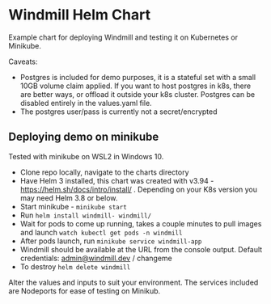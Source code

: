 # Windmill Helm Chart

Example chart for deploying Windmill and testing it on Kubernetes or Minikube.


Caveats:

* Postgres is included for demo purposes, it is a stateful set with a small 10GB volume claim applied.  If you want to host postgres in k8s, there are better ways, or offload it outside your k8s cluster.  Postgres can be disabled entirely in the values.yaml file.
* The postgres user/pass is currently not a secret/encrypted

## Deploying demo on minikube

Tested with minikube on WSL2 in Windows 10.

* Clone repo locally, navigate to the charts directory
* Have Helm 3 installed, this chart was created with v3.94 - https://helm.sh/docs/intro/install/ . Depending on your K8s version you may need Helm 3.8 or below.
* Start minikube - ```minikube start```
* Run ```helm install windmill- windmill/```
* Wait for pods to come up running, takes a couple minutes to pull images and launch ```watch kubectl get pods -n windmill``` 
* After pods launch, run ```minikube service windmill-app```
* Windmill should be available at the URL from the console output. Default credentials: admin@windmill.dev / changeme
* To destroy ```helm delete windmill```

Alter the values and inputs to suit your environment. The services included are Nodeports for ease of testing on Minikub.

